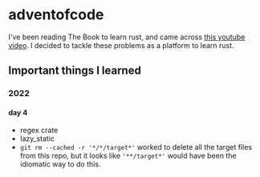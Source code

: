 # adventofcode

I've been reading The Book to learn rust, and came across [this youtube video](https://www.youtube.com/watch?v=U16RnpV48KQ). I decided to tackle these problems as a platform to learn rust.

## Important things I learned 
### 2022
#### day 4
- regex crate
- lazy_static
- ```git rm --cached -r '*/*/target*'``` worked to delete all the target files from this repo, but it looks like ```'**/target*'``` would have been the idiomatic way to do this.